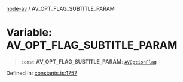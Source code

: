 [node-av](../globals.md) / AV\_OPT\_FLAG\_SUBTITLE\_PARAM

# Variable: AV\_OPT\_FLAG\_SUBTITLE\_PARAM

> `const` **AV\_OPT\_FLAG\_SUBTITLE\_PARAM**: [`AVOptionFlag`](../type-aliases/AVOptionFlag.md)

Defined in: [constants.ts:1757](https://github.com/seydx/av/blob/f8631fc881b394300b1479f511d55cf1c370a87f/src/constants/constants.ts#L1757)
